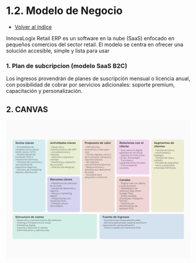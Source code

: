 # 1.2. Modelo de Negocio
- [Volver al índice](/1/1.md)

InnovaLogix Retail ERP es un software en la nube (SaaS) enfocado en pequeños comercios del sector retail. El modelo se centra en ofrecer una solución accesible, simple y lista para usar

### 1. Plan de subcripcion (modelo SaaS B2C)

Los ingresos provendrán de planes de suscripción mensual o licencia anual, con posibilidad de cobrar por servicios adicionales: soporte premium, capacitación y personalización.

## 2. CANVAS

![alt text](<Canvas de Modelo de Negocio.png>)